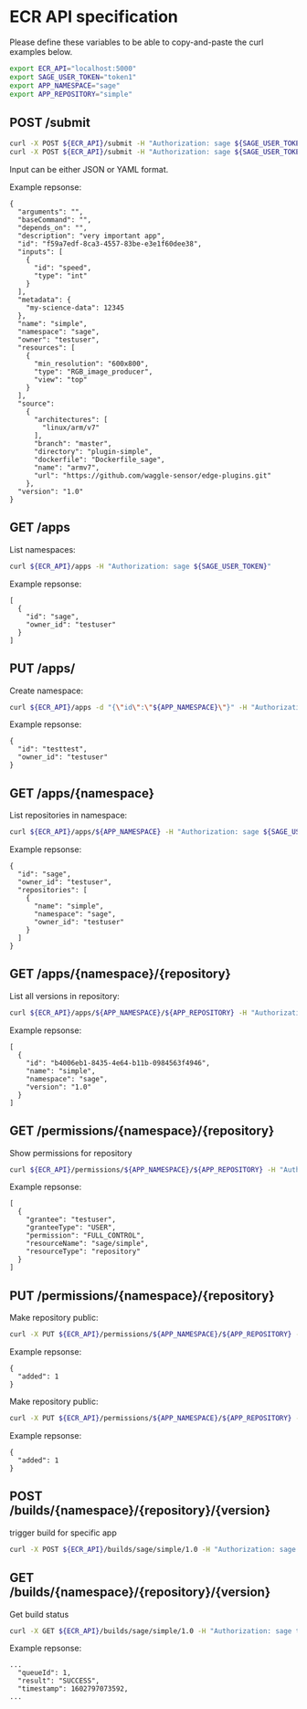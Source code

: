 # ECR API specification

Please define these variables to be able to copy-and-paste the curl examples below.

```bash
export ECR_API="localhost:5000"
export SAGE_USER_TOKEN="token1"
export APP_NAMESPACE="sage"
export APP_REPOSITORY="simple"
```


## POST /submit
```bash
curl -X POST ${ECR_API}/submit -H "Authorization: sage ${SAGE_USER_TOKEN}" --data-binary  @./example_app.yaml 
curl -X POST ${ECR_API}/submit -H "Authorization: sage ${SAGE_USER_TOKEN}" -d '{...}'
```

Input can be either JSON or YAML format.


Example repsonse:
```json5
{
  "arguments": "", 
  "baseCommand": "", 
  "depends_on": "", 
  "description": "very important app", 
  "id": "f59a7edf-8ca3-4557-83be-e3e1f60dee38", 
  "inputs": [
    {
      "id": "speed", 
      "type": "int"
    }
  ], 
  "metadata": {
    "my-science-data": 12345
  }, 
  "name": "simple", 
  "namespace": "sage", 
  "owner": "testuser", 
  "resources": [
    {
      "min_resolution": "600x800", 
      "type": "RGB_image_producer", 
      "view": "top"
    }
  ], 
  "source": 
    {
      "architectures": [
        "linux/arm/v7"
      ], 
      "branch": "master", 
      "directory": "plugin-simple", 
      "dockerfile": "Dockerfile_sage", 
      "name": "armv7", 
      "url": "https://github.com/waggle-sensor/edge-plugins.git"
    }, 
  "version": "1.0"
}
```

## GET /apps
List namespaces:
```bash
curl ${ECR_API}/apps -H "Authorization: sage ${SAGE_USER_TOKEN}"
```

Example repsonse:
```json5
[
  {
    "id": "sage", 
    "owner_id": "testuser"
  }
]
```


## PUT /apps/
Create namespace:
```bash
curl ${ECR_API}/apps -d "{\"id\":\"${APP_NAMESPACE}\"}" -H "Authorization: sage ${SAGE_USER_TOKEN}"
```

Example repsonse:
```json5
{
  "id": "testtest", 
  "owner_id": "testuser"
}
```

## GET /apps/{namespace}
List repositories in namespace:
```bash
curl ${ECR_API}/apps/${APP_NAMESPACE} -H "Authorization: sage ${SAGE_USER_TOKEN}"
```

Example repsonse:
```json5
{
  "id": "sage", 
  "owner_id": "testuser", 
  "repositories": [
    {
      "name": "simple", 
      "namespace": "sage", 
      "owner_id": "testuser"
    }
  ]
}
```


## GET /apps/{namespace}/{repository}
List all versions in repository:
```bash
curl ${ECR_API}/apps/${APP_NAMESPACE}/${APP_REPOSITORY} -H "Authorization: sage ${SAGE_USER_TOKEN}"
```

Example repsonse:
```json5
[
  {
    "id": "b4006eb1-8435-4e64-b11b-0984563f4946", 
    "name": "simple", 
    "namespace": "sage", 
    "version": "1.0"
  }
]
```

## GET /permissions/{namespace}/{repository}
Show permissions for repository
```bash
curl ${ECR_API}/permissions/${APP_NAMESPACE}/${APP_REPOSITORY} -H "Authorization: sage ${SAGE_USER_TOKEN}"
```
Example repsonse:
```json5
[
  {
    "grantee": "testuser", 
    "granteeType": "USER", 
    "permission": "FULL_CONTROL", 
    "resourceName": "sage/simple", 
    "resourceType": "repository"
  }
]
```

## PUT /permissions/{namespace}/{repository}
Make repository public:
```bash
curl -X PUT ${ECR_API}/permissions/${APP_NAMESPACE}/${APP_REPOSITORY} -H "Authorization: sage ${SAGE_USER_TOKEN}" -d '{"granteeType": "GROUP", "grantee": "AllUsers", "permission": "READ"}'
```

Example repsonse:
```json5
{
  "added": 1
}
```


Make repository public:
```bash
curl -X PUT ${ECR_API}/permissions/${APP_NAMESPACE}/${APP_REPOSITORY} -H "Authorization: sage ${SAGE_USER_TOKEN}" -d '{"granteeType": "USER", "grantee": "OtherUser", "permission": "READ"}'
```

Example repsonse:
```json5
{
  "added": 1
}
```



## POST /builds/{namespace}/{repository}/{version}
trigger build for specific app
```bash
curl -X POST ${ECR_API}/builds/sage/simple/1.0 -H "Authorization: sage token1"
```

## GET /builds/{namespace}/{repository}/{version}
Get build status

```bash
curl -X GET ${ECR_API}/builds/sage/simple/1.0 -H "Authorization: sage token1"
```

Example repsonse:
```json5
...
  "queueId": 1, 
  "result": "SUCCESS", 
  "timestamp": 1602797073592, 
...
```

